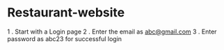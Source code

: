 # Restaurant-website
1 . Start with a Login page 
2 . Enter the email as abc@gmail.com
3 . Enter password as abc23 for successful login
